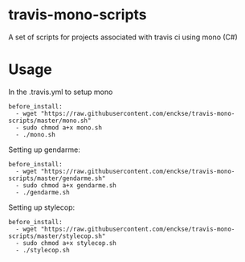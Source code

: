 travis-mono-scripts
===================

A set of scripts for projects associated with travis ci using mono (C#)

Usage
=====
In the .travis.yml to setup mono
```text
before_install:
  - wget "https://raw.githubusercontent.com/enckse/travis-mono-scripts/master/mono.sh"
  - sudo chmod a+x mono.sh
  - ./mono.sh
```

Setting up gendarme:
```text
before_install:
  - wget "https://raw.githubusercontent.com/enckse/travis-mono-scripts/master/gendarme.sh"
  - sudo chmod a+x gendarme.sh
  - ./gendarme.sh
```

Setting up stylecop:
```text
before_install:
  - wget "https://raw.githubusercontent.com/enckse/travis-mono-scripts/master/stylecop.sh"
  - sudo chmod a+x stylecop.sh
  - ./stylecop.sh
```
